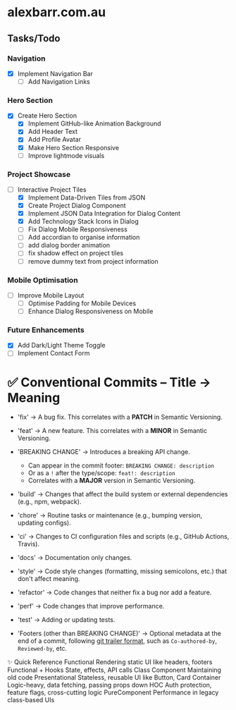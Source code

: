 # alexbarr.com.au

## Tasks/Todo

### Navigation

- [x] Implement Navigation Bar
  - [ ] Add Navigation Links

### Hero Section

- [x] Create Hero Section
  - [x] Implement GitHub-like Animation Background
  - [x] Add Header Text
  - [x] Add Profile Avatar
  - [x] Make Hero Section Responsive
  - [ ] Improve lightmode visuals

### Project Showcase

- [ ] Interactive Project Tiles
  - [x] Implement Data-Driven Tiles from JSON
  - [x] Create Project Dialog Component
  - [x] Implement JSON Data Integration for Dialog Content
  - [x] Add Technology Stack Icons in Dialog
  - [ ] Fix Dialog Mobile Responsiveness
  - [ ] Add accordian to organise information
  - [ ] add dialog border animation
  - [ ] fix shadow effect on project tiles
  - [ ] remove dummy text from project information

### Mobile Optimisation

- [ ] Improve Mobile Layout
  - [ ] Optimise Padding for Mobile Devices
  - [ ] Enhance Dialog Responsiveness on Mobile

### Future Enhancements

- [x] Add Dark/Light Theme Toggle
- [ ] Implement Contact Form

# ✅ Conventional Commits – Title → Meaning

- 'fix' → A bug fix. This correlates with a **PATCH** in Semantic Versioning.
- 'feat' → A new feature. This correlates with a **MINOR** in Semantic Versioning.
- 'BREAKING CHANGE' → Introduces a breaking API change.

  - Can appear in the commit footer: `BREAKING CHANGE: description`
  - Or as a `!` after the type/scope: `feat!: description`
  - Correlates with a **MAJOR** version in Semantic Versioning.

- 'build' → Changes that affect the build system or external dependencies (e.g., npm, webpack).
- 'chore' → Routine tasks or maintenance (e.g., bumping version, updating configs).
- 'ci' → Changes to CI configuration files and scripts (e.g., GitHub Actions, Travis).
- 'docs' → Documentation only changes.
- 'style' → Code style changes (formatting, missing semicolons, etc.) that don't affect meaning.
- 'refactor' → Code changes that neither fix a bug nor add a feature.
- 'perf' → Code changes that improve performance.
- 'test' → Adding or updating tests.

- 'Footers (other than BREAKING CHANGE)' → Optional metadata at the end of a commit, following [git trailer format](https://git-scm.com/docs/git-interpret-trailers), such as `Co-authored-by`, `Reviewed-by`, etc.

✨ Quick Reference
Functional Rendering static UI like headers, footers
Functional + Hooks State, effects, API calls
Class Component Maintaining old code
Presentational Stateless, reusable UI like Button, Card
Container Logic-heavy, data fetching, passing props down
HOC Auth protection, feature flags, cross-cutting logic
PureComponent Performance in legacy class-based UIs
